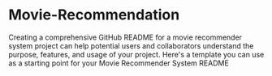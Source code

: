 
# Movie-Recommendation

Creating a comprehensive GitHub README for a movie recommender system project can help potential users and collaborators understand the purpose, features, and usage of your project. Here's a template you can use as a starting point for your Movie Recommender System README
